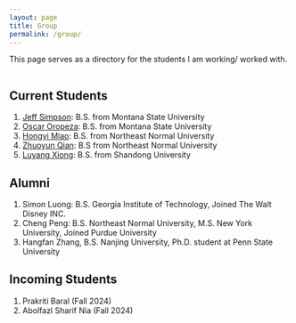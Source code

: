 ```yaml
---
layout: page
title: Group
permalink: /group/
---
```


This page serves as a directory for the students I am working/ worked with.

<hr style="clear:both;visibility: hidden;" />


## Current Students

1. [Jeff Simpson](): B.S. from Montana State University
2. [Oscar Oropeza](): B.S. from Montana State University
3. [Hongyi Miao]():  B.S. from Northeast Normal University
4. [Zhuoyun Qian](): B.S from Northeast Normal University
5. [Luyang Xiong](): B.S. from Shandong University


## Alumni

1. Simon Luong: B.S. Georgia Institute of Technology, Joined The Walt Disney INC.
2. Cheng Peng: B.S. Northeast Normal University, M.S. New York University, Joined Purdue University
3. Hangfan Zhang, B.S. Nanjing University, Ph.D. student at Penn State University


## Incoming Students
1. Prakriti Baral (Fall 2024)
2. Abolfazl Sharif Nia (Fall 2024)
